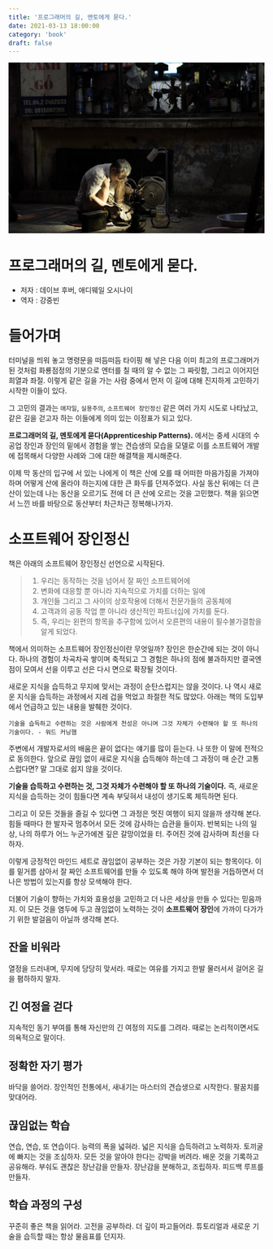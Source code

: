 ```yaml
---
title: '프로그래머의 길, 멘토에게 묻다.'
date: 2021-03-13 18:00:00
category: 'book'
draft: false
---
```


![Photo by Clement Chai on Unsplash](../blog/images/master.jpg)

# 프로그래머의 길, 멘토에게 묻다.

- 저자 : 데이브 후버, 애디웨일 오시나이
- 역자 : 강중빈

# 들어가며

터미널을 띄워 놓고 명령문을 떠듬떠듬 타이핑 해 넣은 다음 이미 최고의 프로그래머가 된 것처럼 화룡점정의 기분으로 엔터를 칠 때의 알 수 없는 그 짜릿함, 그리고 이어지던 희열과 좌절. 이렇게 같은 길을 가는 사람 중에서 먼저 이 길에 대해 진지하게 고민하기 시작한 이들이 있다.

그 고민의 결과는 `애자일`, `실용주의`, `소프트웨어 장인정신` 같은 여러 가지 시도로 나타났고, 같은 길을 걷고자 하는 이들에게 의미 있는 이정표가 되고 있다.

**프로그래머의 길, 멘토에게 묻다(Apprenticeship Patterns).** 에서는 중세 시대의 수공업 장인과 장인의 밑에서 경험을 쌓는 견습생의 모습을 모델로 이를 소프트웨어 개발에 접목해서 다양한 사례와 그에 대한 해결책을 제시해준다.

이제 막 동산의 입구에 서 있는 나에게 이 책은 산에 오를 때 어떠한 마음가짐을 가져야 하며 어떻게 산에 올라야 하는지에 대한 큰 화두를 던져주었다. 사실 동산 뒤에는 더 큰 산이 있는데 나는 동산을 오르기도 전에 더 큰 산에 오르는 것을 고민했다. 책을 읽으면서 느낀 바를 바탕으로 동산부터 차근차근 정복해나가자.

# 소프트웨어 장인정신

책은 아래의 소프트웨어 장인정신 선언으로 시작된다.

> 1. 우리는 동작하는 것을 넘어서 잘 짜인 소프트웨어에
> 2. 변화에 대응할 뿐 아니라 지속적으로 가치를 더하는 일에
> 3. 개인들 그리고 그 사이의 상호작용에 더해서 전문가들의 공동체에
> 4. 고객과의 공동 작업 뿐 아니라 생산적인 파트너십에 가치를 둔다.
> 5. 즉, 우리는 왼편의 항목을 추구함에 있어서 오른편의 내용이 필수불가결함을 알게 되었다.

책에서 의미하는 소프트웨어 장인정신이란 무엇일까? 장인은 한순간에 되는 것이 아니다. 하나의 경험이 차곡차곡 쌓이며 축적되고 그 경험은 하나의 점에 불과하지만 결국엔 점이 모여서 선을 이루고 선은 다시 면으로 확장될 것이다.

새로운 지식을 습득하고 무지에 맞서는 과정이 순탄스럽지는 않을 것이다. 나 역시 새로운 지식을 습득하는 과정에서 지레 겁을 먹었고 좌절한 적도 많았다. 아래는 책의 도입부에서 언급하고 있는 내용을 발췌한 것이다.

```
기술을 습득하고 수련하는 것은 사람에게 천성은 아니며 그것 자체가 수련해야 할 또 하나의 기술이다. - 워드 커닝햄
```

주변에서 개발자로서의 배움은 끝이 없다는 얘기를 많이 듣는다. 나 또한 이 말에 전적으로 동의한다. 앞으로 끊임 없이 새로운 지식을 습득해야 하는데 그 과정이 매 순간 고통스럽다면? 말 그대로 쉽지 않을 것이다.

**기술을 습득하고 수련하는 것, 그것 자체가 수련해야 할 또 하나의 기술이다.** 즉, 새로운 지식을 습득하는 것이 힘들다면 계속 부딪혀서 내성이 생기도록 체득하면 된다.

그리고 이 모든 것들을 즐길 수 있다면 그 과정은 멋진 여행이 되지 않을까 생각해 본다. 힘들 때마다 한 발자국 멈추어서 모든 것에 감사하는 습관을 들이자. 반복되는 나의 일상, 나의 하루가 어느 누군가에겐 깊은 갈망이었을 터. 주어진 것에 감사하며 최선을 다하자.

이렇게 긍정적인 마인드 세트로 끊임없이 공부하는 것은 가장 기본이 되는 항목이다. 이를 밑거름 삼아서 잘 짜인 소프트웨어를 만들 수 있도록 해야 하며 발전을 거듭하면서 더 나은 방법이 있는지를 항상 모색해야 한다.

더불어 기술이 향하는 가치와 효용성을 고민하고 더 나은 세상을 만들 수 있다는 믿음까지. 이 모든 것을 염두에 두고 끊임없이 노력하는 것이 **소프트웨어 장인**에 가까이 다가가기 위한 발걸음이 아닐까 생각해 본다.

## 잔을 비워라

열정을 드러내며, 무지에 당당히 맞서라. 때로는 여유를 가지고 한발 물러서서 걸어온 길을 폄하하지 말자.

## 긴 여정을 걷다

지속적인 동기 부여를 통해 자신만의 긴 여정의 지도를 그려라. 때로는 논리적이면서도 의욕적으로 말이다.

## 정확한 자기 평가

바닥을 쓸어라. 장인적인 전통에서, 새내기는 마스터의 견습생으로 시작한다. 팔꿈치를 맞대어라.

## 끊임없는 학습

연습, 연습, 또 연습이다. 능력의 폭을 넓혀라.
넓은 지식을 습득하려고 노력하자. 토끼굴에 빠지는 것을 조심하자. 모든 것을 알아야 한다는 강박을 버려라.
배운 것을 기록하고 공유해라.
부숴도 괜찮은 장난감을 만들자. 장난감을 분해하고, 조립하자.
피드백 루프를 만들자.

## 학습 과정의 구성

꾸준히 좋은 책을 읽어라. 고전을 공부하라. 더 깊이 파고들어라. 튜토리얼과 새로운 기술을 습득할 때는 항상 물음표를 던지자.
